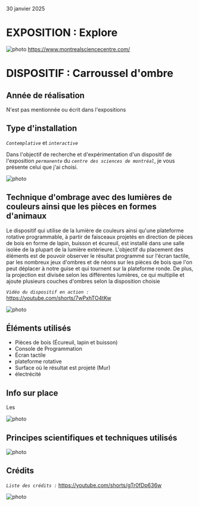30 janvier 2025

# **EXPOSITION : Explore**

![photo](facade_centre_science.jpg)
https://www.montrealsciencecentre.com/
 

# **DISPOSITIF : Carroussel d'ombre**

## Année de réalisation
N'est pas mentionnée ou écrit dans l'expositions

## Type d'installation 
*```Contemplative```* et *```interactive```*

Dans l'objectif de recherche et d'expérimentation d'un dispositif de l'exposition *```permanente```* du *```centre des sciences de montréal```*, je vous présente celui que j'ai choisi. 
 
![photo](exp_carrousel_dispositif.jpg)


## Technique d'ombrage avec des lumières de couleurs ainsi que les pièces en formes d'animaux
Le dispositif qui utilise de la lumière de couleurs ainsi qu'une plateforme rotative programmable, à partir de faisceaux projetés en direction de pièces de bois en forme de lapin, buisson et écureuil, est installé dans une salle isolée de la plupart de la lumière extérieure. L'objectif du placement des éléments est de pouvoir observer le résultat programmé sur l'écran tactile, par les nombreux jeux d'ombres et de néons sur les pièces de bois que l'on peut déplacer à notre guise et qui tournent sur la plateforme ronde. De plus, la projection est divisée selon les différentes lumières, ce qui multiplie et ajoute plusieurs couches d'ombres selon la disposition choisie 

*```Vidéo du dispositif en action :```* https://youtube.com/shorts/7wPxhTO4tKw


![photo](exp_carrousel_dispositif_resultat.jpg)

## Éléments utilisés
- Pièces de bois (Écureuil, lapin et buisson)
- Console de Programmation
- Écran tactile
- plateforme rotative
- Surface où le résultat est projeté (Mur)
- électrécité

## Info sur place
Les 

![photo](exp_carrousel_fiche_information.jpg)


## Principes scientifiques et techniques utilisés

![photo](exp_carrousel_fiche_principes.jpg)

## Crédits
*```Liste des crédits :```* https://youtube.com/shorts/gTr0fDp636w

![photo](exp_carrousel_credit.jpg)
